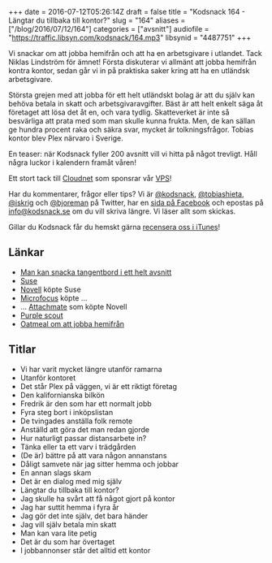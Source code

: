 +++
date = 2016-07-12T05:26:14Z
draft = false
title = "Kodsnack 164 - Längtar du tillbaka till kontor?"
slug = "164"
aliases = ["/blog/2016/07/12/164"]
categories = ["avsnitt"]
audiofile = "https://traffic.libsyn.com/kodsnack/164.mp3"
libsynid = "4487751"
+++

Vi snackar om att jobba hemifrån och att ha en arbetsgivare i utlandet. Tack Niklas Lindström för ämnet! Första diskuterar vi allmänt att jobba hemifrån kontra kontor, sedan går vi in på praktiska saker kring att ha en utländsk arbetsgivare.

Största grejen med att jobba för ett helt utländskt bolag är att du själv kan behöva betala in skatt och arbetsgivaravgifter. Bäst är att helt enkelt säga åt företaget att lösa det åt en, och vara tydlig. Skatteverket är inte så besvärliga att prata med som man skulle kunna frukta. Men, de kan sällan ge hundra procent raka och säkra svar, mycket är tolkningsfrågor. Tobias kontor blev Plex närvaro i Sverige.

En teaser: när Kodsnack fyller 200 avsnitt vill vi hitta på något trevligt. Håll några luckor i kalendern framåt våren!

Ett stort tack till [Cloudnet](http://www.cloudnet.se) som sponsrar vår [VPS](http://en.wikipedia.org/wiki/Virtual_private_server)!

Har du kommentarer, frågor eller tips? Vi är [@kodsnack](https://www.twitter.com/kodsnack), [@tobiashieta](https://www.twitter.com/tobiashieta), [@iskrig](https://www.twitter.com/iskrig) och [@bjoreman](https://www.twitter.com/bjoreman) på Twitter, har en [sida på Facebook](https://www.facebook.com/kodsnack) och epostas på [info@kodsnack.se](mailto:info@kodsnack.se) om du vill skriva längre. Vi läser allt som skickas.

Gillar du Kodsnack får du hemskt gärna [recensera oss i iTunes](http://itunes.apple.com/se/podcast/kodsnack/id561631498?l=en)!

## Länkar ##
* [Man kan snacka tangentbord i ett helt avsnitt](https://kodsnack.se/158/)
* [Suse](https://en.wikipedia.org/wiki/SUSE)
* [Novell](https://en.wikipedia.org/wiki/Novell) köpte Suse
* [Microfocus](https://en.wikipedia.org/wiki/Micro_Focus_International) köpte …
* … [Attachmate](https://en.wikipedia.org/wiki/The_Attachmate_Group) som köpte Novell
* [Purple scout](http://www.purplescout.se/)
* [Oatmeal om att jobba hemifrån](http://theoatmeal.com/comics/working_home)

## Titlar ##
* Vi har varit mycket längre utanför ramarna
* Utanför kontoret
* Det står Plex på väggen, vi är ett riktigt företag
* Den kalifornianska bilkön
* Fredrik är den som har ett normalt jobb
* Fyra steg bort i inköpslistan
* De tvingades anställa folk remote
* Anställd att göra det man redan gjorde
* Hur naturligt passar distansarbete in?
* Tänka eller ta ett varv i trädgården
* (De är) bättre på att vara någon annanstans
* Dåligt samvete när jag sitter hemma och jobbar
* En annan slags skam
* Det är en dialog med mig själv
* Längtar du tillbaka till kontor?
* Jag skulle ha svårt att få något gjort på kontor
* Jag har suttit hemma i fyra år
* Jag gör det inte själv, det bara händer
* Jag vill själv betala min skatt
* Man kan vara lite petig
* Det är du som har övertaget
* I jobbannonser står det alltid ett kontor